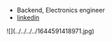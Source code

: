 - Backend, Electronics engineer
- [linkedin](https://www.linkedin.com/in/roboter/)

<div style={{borderRadius:100, width:200, height:200, overflow:'hidden'}}>
![](../../../../1644591418971.jpg)
</div>